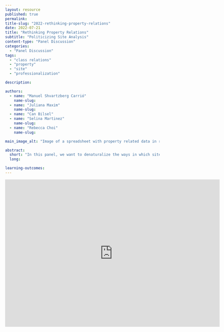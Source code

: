 ```yaml
---
layout: resource
published: true
permalink:
title-slug: "2022-rethinking-property-relations"
date: 2022-07-21
title: "Rethinking Property Relations"
subtitle: "Politicizing Site Analysis"
content-type: "Panel Discussion"
categories:
  - "Panel Discussion"
tags:
  - "class relations"
  - "property"
  - "site"
  - "professionalization"

description:

authors:
  - name: "Manuel Shvartzberg Carrió"
    name-slug:
  - name: "Juliana Maxim"
    name-slug:
  - name: "Can Bilsel"
  - name: "Selina Martinez"
    name-slug:
  - name: "Rebecca Choi"
    name-slug:

main_image_alt: "Image of a spreadsheet with property related data in rows and columns."

abstract:
  short: "In this panel, we want to denaturalize the ways in which sites are understood in design studios by engaging with questions of land ownership, histories and theories of property, and class relations between site professionals - such as architects, developers, and planners - and their putative clients and users."
  long:

learning-outcomes:
---
```


<div class="embed-container">
  <iframe
      src="https://www.youtube.com/embed/WCNtN0elzvA"
      width="700"
      height="480"
      frameborder="0"
      allowfullscreen="true">
  </iframe>
</div>
